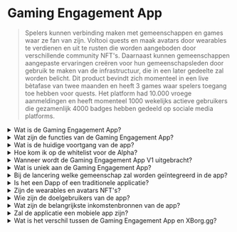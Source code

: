 # Gaming Engagement App

> Spelers kunnen verbinding maken met gemeenschappen en games waar ze fan van zijn. Voltooi quests en maak avatars door wearables te verdienen en uit te rusten die worden aangeboden door verschillende community NFT's. Daarnaast kunnen gemeenschappen aangepaste ervaringen creëren voor hun gemeenschapsleden door gebruik te maken van de infrastructuur, die in een later gedeelte zal worden belicht. Dit product bevindt zich momenteel in een live bètafase van twee maanden en heeft 3 games waar spelers toegang toe hebben voor quests. Het platform had 10.000 vroege aanmeldingen en heeft momenteel 1000 wekelijks actieve gebruikers die gezamenlijk 4000 badges hebben gedeeld op sociale media platforms.

<details>

<summary>Wat is de Gaming Engagement App?</summary>

De Gaming Engagement App is een app waarmee games en gemeenschappen dichter bij hun fans kunnen komen en hun betrokkenheid kunnen vergroten.

* **Voor spelers:** het is een app waarmee spelers verbonden kunnen blijven met hun favoriete games en gemeenschappen.
* **Voor games:** het creëert leuke uitdagingen die spelers in het spel kunnen voltooien en delen met hun vrienden, en spelers worden beloond voor hun prestaties.
* **Voor gemeenschappen:** het biedt uitdagingen die verband houden met hun groep, en spelers verdienen speciale draagbare items om hun avatars aan te passen.

Het is een eenvoudige en handige oplossing om gamers betrokken en enthousiast te houden.

</details>

<details>

<summary>Wat zijn de functies van de Gaming Engagement App?</summary>

* Communities creëren en lid worden
* Unieke quests maken op basis van sociale platforms en games (Twitter, Discord, Twitch, handmatige inzending en alle ondersteunde games)
* Questsucces koppelen aan een unieke wearable
* Een unieke samenstelbare avatar maken met meerdere eigenschappen en wearables
* Wearables laten vallen tegen betaling

</details>

<details>

<summary>Wat is de huidige voortgang van de app?</summary>

De alpha-versie van de app heeft **10.000** unieke gebruikers verzameld met meer dan **30.000** voltooide quests. De app ondersteunt games op Web3 en Web2 en heeft momenteel **Ev.io**, **Dota2** en **CSGO**. Er zullen meer games worden geïntegreerd.

</details>

<details>

<summary>Hoe kom ik op de whitelist voor de Alpha?</summary>

Het whitelistingsproces voor de Alpha is afgelopen.

</details>

<details>

<summary>Wanneer wordt de Gaming Engagement App V1 uitgebracht?</summary>

Rond Q2 2023.

</details>

<details>

<summary>Wat is uniek aan de Gaming Engagement App?</summary>

* In-game quest-engine
* Avatar-inventaris en draagbare drops

</details>

<details>

<summary>Bij de lancering welke gemeenschap zal worden geïntegreerd in de app?</summary>

Team BDS zal de eerste gemeenschap zijn. XBorg heeft partnerschappen gesloten en zal meer samenwerkingen aankondigen met top esports-teams.

</details>

<details>

<summary>Is het een Dapp of een traditionele applicatie?</summary>

De app is een hybride Web3, wat betekent dat de gebruikerservaring hetzelfde zal zijn, ongeacht of de gebruiker Web2- of Web3-authenticatie gebruikt. Als gebruikers echter kiezen voor Web3, behouden ze het eigendom van hun assets (wearables, avatars).

</details>

<details>

<summary>Zijn de wearables en avatars NFT's?</summary>

Ja, de wearables zijn overdraagbare NFT's, terwijl de avatar een niet-overdraagbare NFT is.

</details>

<details>

<summary>Wie zijn de doelgebruikers van de app?</summary>

Voor **gebruikers**, spelers die geïnteresseerd zijn in esports of spelers die fan zijn van specifieke gemeenschappen of games.

Voor **gemeenschappen**, esports-teams en invloedrijke gemeenschappen.

</details>

<details>

<summary>Wat zijn de belangrijkste inkomstenbronnen van de app?</summary>

* Gebruikersabonnementen
* Wearable drops
* Kosten voor het uitwisselen van wearables

</details>

<details>

<summary>Zal de applicatie een mobiele app zijn?</summary>

In eerste instantie niet. Maar we zijn van plan om in latere iteraties ook op mobiel te lanceren.

</details>

<details>

<summary>Wat is het verschil tussen de Gaming Engagement App en XBorg.gg?</summary>

De gaming engagement app wordt gehost onder het domein **xborg.gg**.

</details>